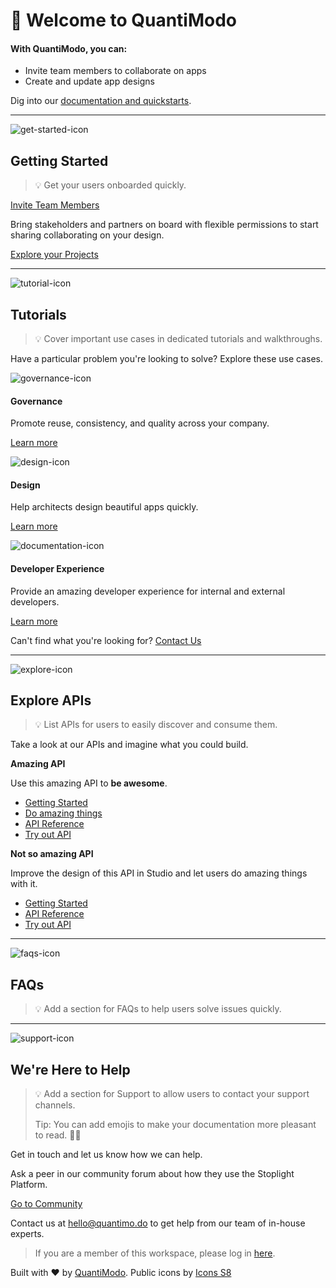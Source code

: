 <!-- theme: warning -->

# 👋 Welcome to QuantiModo

#### With QuantiModo, you can:

<!-- theme: success -->

- Invite team members to collaborate on apps
- Create and update app designs

Dig into our [documentation and quickstarts](https://builder.quantimo.do/).

---

![get-started-icon](https://img.icons8.com/cotton/128/000000/launch-rocket.png)

## Getting Started

<!-- theme: success -->

> 💡 Get your users onboarded quickly.

[Invite Team Members](https://builder.quantimo.do/)

Bring stakeholders and partners on board with flexible permissions to start sharing collaborating on your design.

[Explore your Projects](https://builder.quantimo.do/)

---

![tutorial-icon](https://img.icons8.com/cotton/128/000000/abc.png)

## Tutorials

<!-- theme: success -->

> 💡 Cover important use cases in dedicated tutorials and walkthroughs.

Have a particular problem you're looking to solve? Explore these use cases.

![governance-icon](https://img.icons8.com/cotton/64/000000/courthouse.png)

#### Governance

Promote reuse, consistency, and quality across your company.

[Learn more](https://builder.quantimo.do/)

![design-icon](https://img.icons8.com/cotton/64/000000/color-palette.png)

#### Design

Help architects design beautiful apps quickly.

[Learn more](https://builder.quantimo.do/)

![documentation-icon](https://img.icons8.com/cotton/64/000000/spaceship-launch-documentation.png)

#### Developer Experience

Provide an amazing developer experience for internal and external developers.

[Learn more](https://builder.quantimo.do/)

Can't find what you're looking for? [Contact Us](#were-here-to-help)

---

![explore-icon](https://img.icons8.com/cotton/64/000000/search-in-cloud.png)

## Explore APIs

<!-- theme: success -->

> 💡 List APIs for users to easily discover and consume them.

Take a look at our APIs and imagine what you could build.

<!--
type: tab
title: Amazing API - I
-->

**Amazing API**

Use this amazing API to **be awesome**.

- [Getting Started]()
- [Do amazing things]()
- [API Reference]()
- [Try out API]()

<!--
type: tab
title: Not an Amazing API
-->

**Not so amazing API**

Improve the design of this API in Studio and let users do amazing things with it.

- [Getting Started](https://builder.quantimo.do/)
- [API Reference](https://builder.quantimo.do/)
- [Try out API](https://builder.quantimo.do/)

<!-- type: tab-end -->

---

![faqs-icon](https://img.icons8.com/cotton/64/000000/scroll--v1.png)

## FAQs

<!-- theme: success -->

> 💡 Add a section for FAQs to help users solve issues quickly.



---

![support-icon](https://img.icons8.com/cotton/64/000000/technical-support.png)

## We're Here to Help

<!-- theme: success -->

> 💡 Add a section for Support to allow users to contact your support channels.
>
> Tip: You can add emojis to make your documentation more pleasant to read. 🎉🎉

Get in touch and let us know how we can help.

<!--
type: tab
title: Community Support
-->

Ask a peer in our community forum about how they use the Stoplight Platform.

[Go to Community](https://github.com/curedao/curedao-web-android-chrome-ios-app-template/discussions)

<!--
type: tab
title: Contact Us
-->

Contact us at [hello@quantimo.do](mailto:hello@quantimo.do) to get help from our team of in-house experts.

<!-- type: tab-end -->

<!-- theme: warning -->

> If you are a member of this workspace, please log in [here](auth).

Built with ❤ by [QuantiModo](https://quantimo.do). Public icons by [Icons S8](https://icons8.com)
